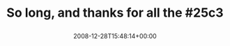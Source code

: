 ---
retweeted: false
source: <a href="http://twitter.com" rel="nofollow">Twitter Web Client</a>
entities:
  hashtags:
  - text: 25c3
    indices:
    - '32'
    - '37'
  symbols: []
  user_mentions: []
  urls: []
display_text_range:
- '0'
- '37'
favorite_count: '0'
id_str: '1082394136'
truncated: false
retweet_count: '0'
id: '1082394136'
created_at: Sun Dec 28 15:48:14 +0000 2008
favorited: false
full_text: 'So long, and thanks for all the #25c3'
lang: en
tags:
- 25c3
- pesos/twitter
date: '2008-12-28T15:48:14+00:00'
src: https://twitter.com/bascht/status/1082394136
original_url: https://twitter.com/bascht/status/1082394136
type: twitter_tweet
text: 'So long, and thanks for all the #25c3'
title: 'So long, and thanks for all the #25c3

  '

---